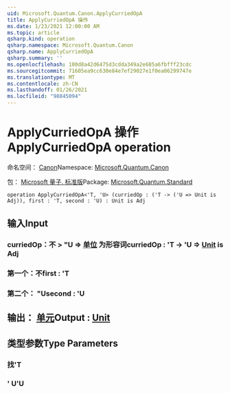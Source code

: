 ```yaml
---
uid: Microsoft.Quantum.Canon.ApplyCurriedOpA
title: ApplyCurriedOpA 操作
ms.date: 1/23/2021 12:00:00 AM
ms.topic: article
qsharp.kind: operation
qsharp.namespace: Microsoft.Quantum.Canon
qsharp.name: ApplyCurriedOpA
qsharp.summary: ''
ms.openlocfilehash: 100d8a42d6475d3cdda349a2e685a6fbfff23cdc
ms.sourcegitcommit: 71605ea9cc630e84e7ef29027e1f0ea06299747e
ms.translationtype: MT
ms.contentlocale: zh-CN
ms.lasthandoff: 01/26/2021
ms.locfileid: "98845094"
---
```

# <a name="applycurriedopa-operation"></a><span data-ttu-id="82d21-102">ApplyCurriedOpA 操作</span><span class="sxs-lookup"><span data-stu-id="82d21-102">ApplyCurriedOpA operation</span></span>

<span data-ttu-id="82d21-103">命名空间： [Canon](xref:Microsoft.Quantum.Canon)</span><span class="sxs-lookup"><span data-stu-id="82d21-103">Namespace: [Microsoft.Quantum.Canon](xref:Microsoft.Quantum.Canon)</span></span>

<span data-ttu-id="82d21-104">包： [Microsoft 量子. 标准版](https://nuget.org/packages/Microsoft.Quantum.Standard)</span><span class="sxs-lookup"><span data-stu-id="82d21-104">Package: [Microsoft.Quantum.Standard](https://nuget.org/packages/Microsoft.Quantum.Standard)</span></span>




```qsharp
operation ApplyCurriedOpA<'T, 'U> (curriedOp : ('T -> ('U => Unit is Adj)), first : 'T, second : 'U) : Unit is Adj
```


## <a name="input"></a><span data-ttu-id="82d21-105">输入</span><span class="sxs-lookup"><span data-stu-id="82d21-105">Input</span></span>

### <a name="curriedop--t---u--unit--is-adj"></a><span data-ttu-id="82d21-106">curriedOp：不 > "U => [单位](xref:microsoft.quantum.lang-ref.unit)  为形容词</span><span class="sxs-lookup"><span data-stu-id="82d21-106">curriedOp : 'T -> 'U => [Unit](xref:microsoft.quantum.lang-ref.unit)  is Adj</span></span>




### <a name="first--t"></a><span data-ttu-id="82d21-107">第一个：不</span><span class="sxs-lookup"><span data-stu-id="82d21-107">first : 'T</span></span>




### <a name="second--u"></a><span data-ttu-id="82d21-108">第二个： "U</span><span class="sxs-lookup"><span data-stu-id="82d21-108">second : 'U</span></span>





## <a name="output--unit"></a><span data-ttu-id="82d21-109">输出： [单元](xref:microsoft.quantum.lang-ref.unit)</span><span class="sxs-lookup"><span data-stu-id="82d21-109">Output : [Unit](xref:microsoft.quantum.lang-ref.unit)</span></span>



## <a name="type-parameters"></a><span data-ttu-id="82d21-110">类型参数</span><span class="sxs-lookup"><span data-stu-id="82d21-110">Type Parameters</span></span>

### <a name="t"></a><span data-ttu-id="82d21-111">找</span><span class="sxs-lookup"><span data-stu-id="82d21-111">'T</span></span>


### <a name="u"></a><span data-ttu-id="82d21-112">' U</span><span class="sxs-lookup"><span data-stu-id="82d21-112">'U</span></span>

